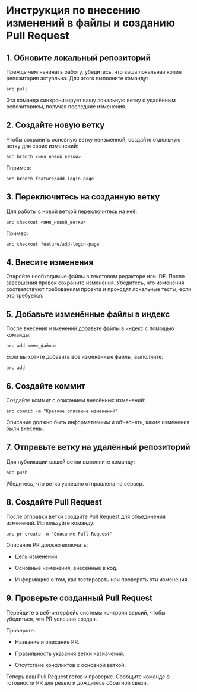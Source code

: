 # Инструкция по внесению изменений в файлы и созданию Pull Request



## **1. Обновите локальный репозиторий**

Прежде чем начинать работу, убедитесь, что ваша локальная копия репозитория актуальна. Для этого выполните команду:

`arc pull`

Эта команда синхронизирует вашу локальную ветку с удалённым репозиторием, получая последние изменения.



## **2. Создайте новую ветку**

Чтобы сохранить основную ветку неизменной, создайте отдельную ветку для своих изменений:

`arc branch <имя_новой_ветки>`

Ппример:

`arc branch feature/add-login-page`


## **3. Переключитесь на созданную ветку**

Для работы с новой веткой переключитесь на неё:

`arc checkout <имя_новой_ветки>`

Пример:

`arc checkout feature/add-login-page`



## **4. Внесите изменения**

Откройте необходимые файлы в текстовом редакторе или IDE. После завершения правок сохраните изменения. Убедитесь, что изменения соответствуют требованиям проекта и проходят локальные тесты, если это требуется.



## **5. Добавьте изменённые файлы в индекс**

После внесения изменений добавьте файлы в индекс с помощью команды:

`arc add <имя_файла>`

Если вы хотите добавить все изменённые файлы, выполните:

`arc add`



## **6. Создайте коммит**

Создайте коммит с описанием внесённых изменений:

`arc commit -m "Краткое описание изменений"`

Описание должно быть информативным и объяснять, какие изменения были внесены.



## **7. Отправьте ветку на удалённый репозиторий**

Для публикации вашей ветки выполните команду:

`arc push`

Убедитесь, что ветка успешно отправлена на сервер.



## **8. Создайте Pull Request**

После отправки ветки создайте Pull Request для объединения изменений. Используйте команду:

`arc pr create -m "Описание Pull Request"`


Описание PR должно включать:

* Цель изменений.

* Основные изменения, внесённые в код.

* Информацию о том, как тестировать или проверять эти изменения.



## **9. Проверьте созданный Pull Request**

Перейдите в веб-интерфейс системы контроля версий, чтобы убедиться, что PR успешно создан. 

Проверьте:

* Название и описание PR.

* Правильность указания ветки назначения.

* Отсутствие конфликтов с основной веткой.



Теперь ваш Pull Request готов к проверке. Сообщите команде о готовности PR для ревью и дождитесь обратной связи.

